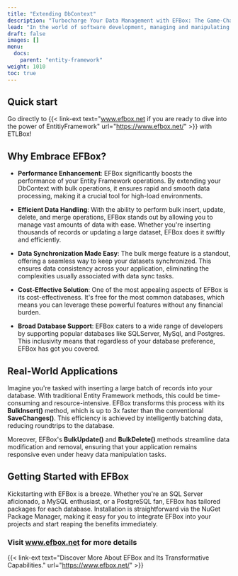 ```yaml
---
title: "Extending DbContext"
description: "Turbocharge Your Data Management with EFBox: The Game-Changer for Entity Framework"
lead: "In the world of software development, managing and manipulating large volumes of data efficiently can often be a daunting task, especially when working with complex frameworks like Entity Framework. That's where EFBox comes into play, bridging the gap between ETLBox and Entity Framework, and bringing a suite of powerful bulk operations to your fingertips."
draft: false
images: []
menu:
  docs:
    parent: "entity-framework"
weight: 1010
toc: true
---
```


## Quick start 

Go directly to {{< link-ext text="www.efbox.net if you are ready to dive into the power of EntitiyFramework" url="https://www.efbox.net/" >}} with ETLBox!

## Why Embrace EFBox?

- **Performance Enhancement**: EFBox significantly boosts the performance of your Entity Framework operations. By extending your DbContext with bulk operations, it ensures rapid and smooth data processing, making it a crucial tool for high-load environments.
  
- **Efficient Data Handling**: With the ability to perform bulk insert, update, delete, and merge operations, EFBox stands out by allowing you to manage vast amounts of data with ease. Whether you're inserting thousands of records or updating a large dataset, EFBox does it swiftly and efficiently.

- **Data Synchronization Made Easy**: The bulk merge feature is a standout, offering a seamless way to keep your datasets synchronized. This ensures data consistency across your application, eliminating the complexities usually associated with data sync tasks.

- **Cost-Effective Solution**: One of the most appealing aspects of EFBox is its cost-effectiveness. It's free for the most common databases, which means you can leverage these powerful features without any financial burden.

- **Broad Database Support**: EFBox caters to a wide range of developers by supporting popular databases like SQLServer, MySql, and Postgres. This inclusivity means that regardless of your database preference, EFBox has got you covered.

## Real-World Applications

Imagine you're tasked with inserting a large batch of records into your database. With traditional Entity Framework methods, this could be time-consuming and resource-intensive. EFBox transforms this process with its **BulkInsert()** method, which is up to 3x faster than the conventional **SaveChanges()**. This efficiency is achieved by intelligently batching data, reducing roundtrips to the database.

Moreover, EFBox's **BulkUpdate()** and **BulkDelete()** methods streamline data modification and removal, ensuring that your application remains responsive even under heavy data manipulation tasks.

## Getting Started with EFBox

Kickstarting with EFBox is a breeze. Whether you're an SQL Server aficionado, a MySQL enthusiast, or a PostgreSQL fan, EFBox has tailored packages for each database. Installation is straightforward via the NuGet Package Manager, making it easy for you to integrate EFBox into your projects and start reaping the benefits immediately.

### Visit www.efbox.net for more details

{{< link-ext text="Discover More About EFBox and Its Transformative Capabilities." url="https://www.efbox.net/" >}}

